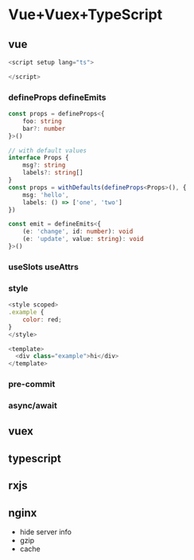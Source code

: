 # Vue+Vuex+TypeScript

## vue
```ts
<script setup lang="ts">

</script>
```

### defineProps defineEmits
```ts
const props = defineProps<{
    foo: string
    bar?: number
}>()

// with default values
interface Props {
    msg?: string
    labels?: string[]
}
const props = withDefaults(defineProps<Props>(), {
    msg: 'hello',
    labels: () => ['one', 'two']
})

const emit = defineEmits<{
    (e: 'change', id: number): void
    (e: 'update', value: string): void
}>()
```

### useSlots useAttrs
### style
```js
<style scoped>
.example {
    color: red;
}
</style>

<template>
  <div class="example">hi</div>
</template>
```

### pre-commit
### async/await

## vuex

## typescript

## rxjs

## nginx

+ hide server info
+ gzip
+ cache
